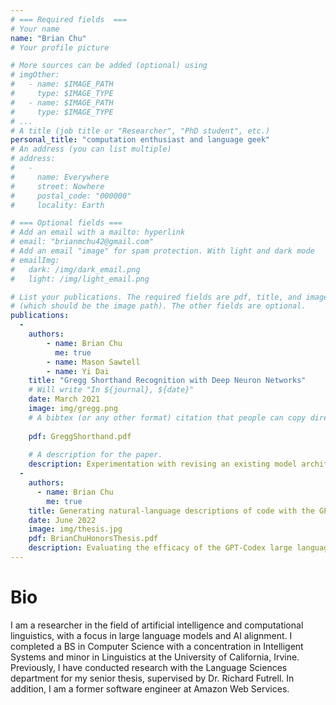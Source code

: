```yaml
---
# === Required fields  ===
# Your name 
name: "Brian Chu"
# Your profile picture

# More sources can be added (optional) using 
# imgOther:
#   - name: $IMAGE_PATH
#     type: $IMAGE_TYPE
#   - name: $IMAGE_PATH
#     type: $IMAGE_TYPE
# ...
# A title (job title or "Researcher", "PhD student", etc.)
personal_title: "computation enthusiast and language geek"
# An address (you can list multiple)
# address: 
#   - 
#     name: Everywhere
#     street: Nowhere
#     postal_code: "000000"
#     locality: Earth

# === Optional fields ===
# Add an email with a mailto: hyperlink
# email: "brianmchu42@gmail.com"
# Add an email "image" for spam protection. With light and dark mode
# emailImg: 
#   dark: /img/dark_email.png
#   light: /img/light_email.png

# List your publications. The required fields are pdf, title, and image 
# (which should be the image path). The other fields are optional.
publications:
  - 
    authors:
        - name: Brian Chu
          me: true
        - name: Mason Sawtell
        - name: Yi Dai
    title: "Gregg Shorthand Recognition with Deep Neuron Networks"
    # Will write "In ${journal}, ${date}"
    date: March 2021
    image: img/gregg.png
    # A bibtex (or any other format) citation that people can copy directly from the website.
    
    pdf: GreggShorthand.pdf
    
    # A description for the paper.
    description: Experimentation with revising an existing model architecture to better identify and transcribe images of Gregg shorthand into English text. Completed as a final project for the CS 172B class at UCI, Deep Learning and Neural Networks.
  -
    authors:
      - name: Brian Chu
        me: true
    title: Generating natural-language descriptions of code with the GPT language model
    date: June 2022
    image: img/thesis.jpg
    pdf: BrianChuHonorsThesis.pdf
    description: Evaluating the efficacy of the GPT-Codex large language model at comprehending Python code samples, as measured by the difference between ground truth descriptions of code and the natural language descriptions generated by the model. Completed as a senior honors thesis at UCI.
---
```


# Bio

I am a researcher in the field of artificial intelligence and computational linguistics, with a focus in large language models and AI alignment. I completed a BS in Computer Science with a concentration in Intelligent Systems and minor in Linguistics at the University of California, Irvine. Previously, I have conducted research with the Language Sciences department for my senior thesis, supervised by Dr. Richard Futrell. In addition, I am a former software engineer at Amazon Web Services.